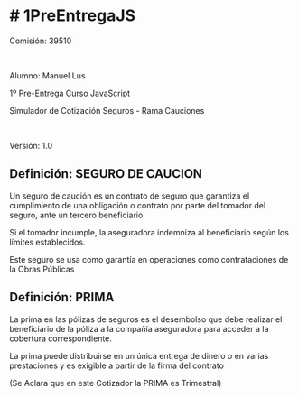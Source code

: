 <h1># 1PreEntregaJS</h1>
<p>Comisión: 39510</p>
<br>
<p>Alumno: Manuel Lus</p>
<p>1º Pre-Entrega Curso JavaScript</p> 
<p>Simulador de Cotización Seguros - Rama Cauciones</p>
<br>
<p>Versión: 1.0</p>

<h2>Definición: SEGURO DE CAUCION</h2>
<p>Un seguro de caución es un contrato de seguro que garantiza el cumplimiento de una obligación o contrato por parte del tomador del seguro, ante un tercero beneficiario.</p>
<p>Si el tomador incumple, la aseguradora indemniza al beneficiario según los límites establecidos.</p>
<p>Este seguro se usa como garantía en operaciones como contrataciones de la Obras Públicas</p>
<P></P>
<h2>Definición: PRIMA</h2>
<p>La prima en las pólizas de seguros es el desembolso que debe realizar el beneficiario de la póliza a la compañía aseguradora para acceder a la cobertura correspondiente.</p>
<p>La prima puede distribuirse en un única entrega de dinero o en varias prestaciones y es exigible a partir de la firma del contrato</p>
<p>(Se Aclara que en este Cotizador la PRIMA es Trimestral)</p>


